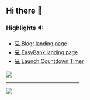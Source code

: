 ## Hi there 👋

### Highlights  :sound:
  - [:computer: Blogr landing page](https://github.com/RenatoDourad0/Project_Blogr_Landing_Page_FrontendMentor)
  - [:computer: EasyBank landing page](https://github.com/RenatoDourad0/Project_Easybank_Landing_Page_FrontendMentor)
  - [:computer: Launch Countdown Timer](https://github.com/RenatoDourad0/Project_Launch_Countdown_Timer_FrontendMentor)
<a href="#">
  <img align="center" src="https://github-readme-stats.vercel.app/api?username=RenatoDourad0&show_icons=true"/>
</a>
<hr width='200px' >
<a href="#">
  <img align="center" src="https://github-readme-stats.vercel.app/api/top-langs/?username=RenatoDourad0"/>
</a>
<!--
[![Anurag's GitHub stats](https://github-readme-stats.vercel.app/api?username=RenatoDourad0&show_icons=true)](https://github.com/anuraghazra/github-readme-stats)
[![Top Langs](https://github-readme-stats.vercel.app/api/top-langs/?username=RenatoDourad0)](https://github.com/anuraghazra/github-readme-stats)

**RenatoDourad0/RenatoDourad0** is a ✨ _special_ ✨ repository because its `README.md` (this file) appears on your GitHub profile.

Here are some ideas to get you started:

- 🔭 I’m currently working on ...
- 🌱 I’m currently learning ...
- 👯 I’m looking to collaborate on ...
- 🤔 I’m looking for help with ...
- 💬 Ask me about ...
- 📫 How to reach me: ...
- 😄 Pronouns: ...
- ⚡ Fun fact: ...
-->
